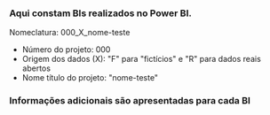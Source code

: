 ### Aqui constam BIs realizados no Power BI.
Nomeclatura: 000_X_nome-teste
- Número do projeto: 000
- Origem dos dados (X): "F" para "fictícios" e "R" para dados reais abertos
- Nome título do projeto: "nome-teste"

### Informações adicionais são apresentadas para cada BI